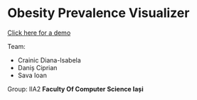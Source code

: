 # Obesity Prevalence Visualizer

[Click here for a demo](https://www.youtube.com/watch?v=QBAE41W5yZ8&feature=youtu.be)

Team:
 - Crainic Diana-Isabela
 - Daniș Ciprian
 - Sava Ioan

Group: IIA2
**Faculty Of Computer Science Iași**